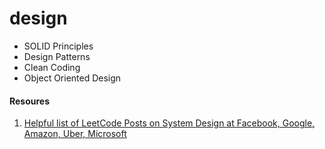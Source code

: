 # design
* SOLID Principles
* Design Patterns
* Clean Coding
* Object Oriented Design

#### Resoures

1. [Helpful list of LeetCode Posts on System Design at Facebook, Google, Amazon, Uber, Microsoft](https://leetcode.com/discuss/interview-question/1140451/Helpful-list-of-LeetCode-Posts-on-System-Design-at-Facebook-Google-Amazon-Uber-Microsoft, "Link" )


